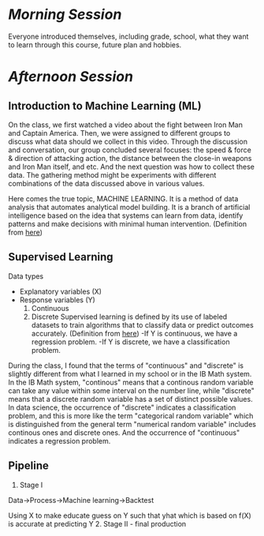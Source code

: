 # *Morning Session*

Everyone introduced themselves, including grade, school, what they want to learn through this course, future plan and hobbies.

# *Afternoon Session*

## Introduction to Machine Learning (ML)
On the class, we first watched a video about the fight between Iron Man and Captain America. Then, we were assigned to different groups to discuss what data should we collect in this video. Through the discussion and conversation, our group concluded several focuses: the speed & force & direction of attacking action, the distance between the close-in weapons and Iron Man itself, and etc. And the next question was how to collect these data. The gathering method might be experiments with different combinations of the data discussed above in various values.

Here comes the true topic, MACHINE LEARNING. It is a method of data analysis that automates analytical model building. It is a branch of artificial intelligence based on the idea that systems can learn from data, identify patterns and make decisions with minimal human intervention. (Definition from [here](https://www.sas.com/en_us/insights/analytics/machine-learning.html))

## Supervised Learning
Data types
* Explanatory variables (X)
* Response variables (Y)
  1. Continuous
  2. Discrete
Supervised learning is defined by its use of labeled datasets to train algorithms that to classify data or predict outcomes accurately. (Definition from [here](https://www.ibm.com/cloud/learn/supervised-learning))
-If Y is continuous, we have a regression problem.
-If Y is discrete, we have a classification problem.

During the class, I found that the terms of "continuous" and "discrete" is slightly different from what I learned in my school or in the IB Math system. In the IB Math system, "continous" means that a continous random variable can take any value within some interval on the number line, while "discrete" means that a discrete random variable has a set of distinct possible values. In data science, the occurrence of "discrete" indicates a classification problem, and this is more like the term "categorical random variable" which is distinguished from the general term "numerical random variable" includes continous ones and discrete ones. And the occurrence of "continuous" indicates a regression problem.

## Pipeline
1. Stage I

Data→Process→Machine learning→Backtest

Using X to make educate guess on Y such that yhat which is based on f(X) is accurate at predicting Y
2. Stage II - final production
